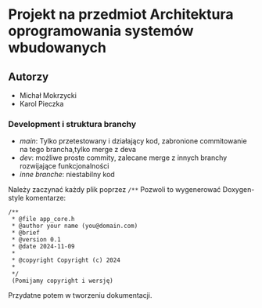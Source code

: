 # Projekt na przedmiot Architektura oprogramowania systemów wbudowanych

## Autorzy 

- Michał Mokrzycki
- Karol Pieczka

### Development i struktura branchy
- *main*: Tylko przetestowany i działający kod, zabronione commitowanie na tego brancha,tylko merge z deva
- *dev*: możliwe proste commity, zalecane merge z innych branchy rozwijające funkcjonalności
- *inne branche*: niestabilny kod 

Należy zaczynać każdy plik poprzez ```/**```
Pozwoli to wygenerować Doxygen-style komentarze:
```
/**
 * @file app_core.h
 * @author your name (you@domain.com)
 * @brief 
 * @version 0.1
 * @date 2024-11-09
 * 
 * @copyright Copyright (c) 2024
 * 
 */ 
 (Pomijamy copyright i wersję)
```
Przydatne potem w tworzeniu dokumentacji.